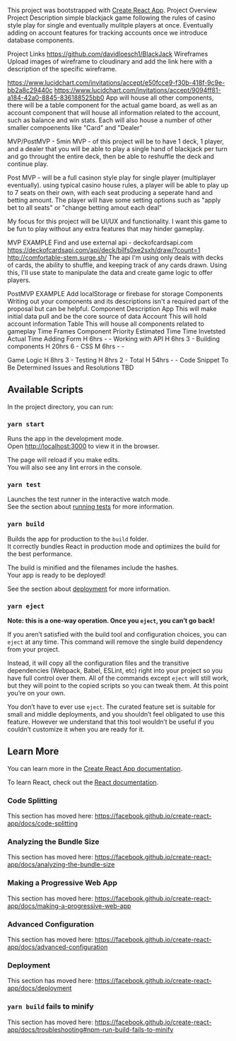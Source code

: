 This project was bootstrapped with [Create React App](https://github.com/facebook/create-react-app).
Project Overview
Project Description
simple blackjack game following the rules of casino style play for single and eventually mulitple players at once. Eventually adding on account features for tracking accounts once we introduce database components.

Project Links
https://github.com/davidloesch1/BlackJack
Wireframes
Upload images of wireframe to cloudinary and add the link here with a description of the specific wireframe.

https://www.lucidchart.com/invitations/accept/e50fcce9-f30b-418f-9c9e-bb2a8c29440c
https://www.lucidchart.com/invitations/accept/9094ff81-a184-42a0-8845-836188525bb0
App will house all other components, there will be a table component for the actual game board, as well as an account component that will house all information related to the account, such as balance and win stats. Each will also house a number of other smaller compoenents like "Card" and "Dealer"

MVP/PostMVP - 5min
MVP - of this project will be to have 1 deck, 1 player, and a dealer that you will be able to play a single hand of blackjack per turn and go throught the entire deck, then be able to reshuffle the deck and continue play.

Post MVP - will be a full casinon style play for single player (multiplayer eventually). using typical casino house rules, a player will be able to play up to 7 seats on their own, with each seat producing a seperate hand and betting amount. The player will have some setting options such as "apply bet to all seats" or "change betting amout each deal"

My focus for this project will be UI/UX and functionality. I want this game to be fun to play without any extra features that may hinder gameplay.

MVP EXAMPLE
Find and use external api - deckofcardsapi.com
https://deckofcardsapi.com/api/deck/bilfs0xe2sxh/draw/?count=1
http://comfortable-stem.surge.sh/
The api I'm using only deals with decks of cards, the ability to shuffle, and keeping track of any cards drawn. Using this, I'll use state to manipulate the data and create game logic to offer players.

PostMVP EXAMPLE
Add localStorage or firebase for storage
Components
Writing out your components and its descriptions isn't a required part of the proposal but can be helpful.
Component	Description
App	This will make initial data pull and be the core source of data
Account	This will hold account information
Table	This will house all components related to gameplay
Time Frames
Component	Priority	Estimated Time	Time Invetsted	Actual Time
Adding Form	H	6hrs	-	-
Working with API	H	6hrs	3	-
Building components	H	20hrs	6	-
CSS	M	6hrs	-	-

Game Logic	H	8hrs	3	-
Testing	H	8hrs	2	-
Total	H	54hrs	-	-
Code Snippet
To Be Determined
Issues and Resolutions
TBD

## Available Scripts

In the project directory, you can run:

### `yarn start`

Runs the app in the development mode.<br />
Open [http://localhost:3000](http://localhost:3000) to view it in the browser.

The page will reload if you make edits.<br />
You will also see any lint errors in the console.

### `yarn test`

Launches the test runner in the interactive watch mode.<br />
See the section about [running tests](https://facebook.github.io/create-react-app/docs/running-tests) for more information.

### `yarn build`

Builds the app for production to the `build` folder.<br />
It correctly bundles React in production mode and optimizes the build for the best performance.

The build is minified and the filenames include the hashes.<br />
Your app is ready to be deployed!

See the section about [deployment](https://facebook.github.io/create-react-app/docs/deployment) for more information.

### `yarn eject`

**Note: this is a one-way operation. Once you `eject`, you can’t go back!**

If you aren’t satisfied with the build tool and configuration choices, you can `eject` at any time. This command will remove the single build dependency from your project.

Instead, it will copy all the configuration files and the transitive dependencies (Webpack, Babel, ESLint, etc) right into your project so you have full control over them. All of the commands except `eject` will still work, but they will point to the copied scripts so you can tweak them. At this point you’re on your own.

You don’t have to ever use `eject`. The curated feature set is suitable for small and middle deployments, and you shouldn’t feel obligated to use this feature. However we understand that this tool wouldn’t be useful if you couldn’t customize it when you are ready for it.

## Learn More

You can learn more in the [Create React App documentation](https://facebook.github.io/create-react-app/docs/getting-started).

To learn React, check out the [React documentation](https://reactjs.org/).

### Code Splitting

This section has moved here: https://facebook.github.io/create-react-app/docs/code-splitting

### Analyzing the Bundle Size

This section has moved here: https://facebook.github.io/create-react-app/docs/analyzing-the-bundle-size

### Making a Progressive Web App

This section has moved here: https://facebook.github.io/create-react-app/docs/making-a-progressive-web-app

### Advanced Configuration

This section has moved here: https://facebook.github.io/create-react-app/docs/advanced-configuration

### Deployment

This section has moved here: https://facebook.github.io/create-react-app/docs/deployment

### `yarn build` fails to minify

This section has moved here: https://facebook.github.io/create-react-app/docs/troubleshooting#npm-run-build-fails-to-minify

